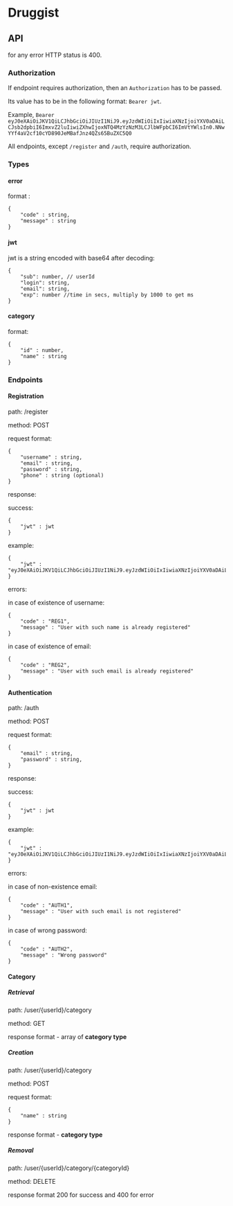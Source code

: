 # Druggist

## API

for any error HTTP status is 400.

### Authorization

If endpoint requires authorization, then an ```Authorization``` has to be passed. 

Its value has to be in the following format: ```Bearer jwt```. 

Example,
```Bearer eyJ0eXAiOiJKV1QiLCJhbGciOiJIUzI1NiJ9.eyJzdWIiOiIxIiwiaXNzIjoiYXV0aDAiLCJsb2dpbiI6ImxvZ2luIiwiZXhwIjoxNTQ4MzYzNzM3LCJlbWFpbCI6ImVtYWlsIn0.NNwYYf4aV2cf10cYD890JeMBafJnz4QZs65BuZXC5Q0```

All endpoints, except ```/register``` and ```/auth```, require authorization.


### Types
#### error 
format :

```
{
	"code" : string,
	"message" : string
}
```

#### jwt

jwt is a string encoded with base64
after decoding:
```
{
	"sub": number, // userId
	"login": string,
	"email": string,
	"exp": number //time in secs, multiply by 1000 to get ms
}
```

#### category
format:
```
{
	"id" : number,
	"name" : string
}
```


### Endpoints

#### Registration

path: /register

method: POST

request format:

```
{
	"username" : string,
	"email" : string,
	"password" : string,
	"phone" : string (optional)
}
```

response:

success:

```
{
	"jwt" : jwt
}
```

example:

```
{
	"jwt" : "eyJ0eXAiOiJKV1QiLCJhbGciOiJIUzI1NiJ9.eyJzdWIiOiIxIiwiaXNzIjoiYXV0aDAiLCJsb2dpbiI6ImxvZ2luIiwiZXhwIjoxNTQ4MzYzNzM3LCJlbWFpbCI6ImVtYWlsIn0.NNwYYf4aV2cf10cYD890JeMBafJnz4QZs65BuZXC5Q0"
}
```

errors:

in case of existence of username:

```
{
	"code" : "REG1",
	"message" : "User with such name is already registered"
}
```

in case of existence of email:

```
{
	"code" : "REG2",
	"message" : "User with such email is already registered"
}
```

#### Authentication

path: /auth

method: POST

request format:

```
{
	"email" : string,
	"password" : string,
}
```

response:

success:

```
{
	"jwt" : jwt
}
```

example:


```
{
	"jwt" : "eyJ0eXAiOiJKV1QiLCJhbGciOiJIUzI1NiJ9.eyJzdWIiOiIxIiwiaXNzIjoiYXV0aDAiLCJsb2dpbiI6ImxvZ2luIiwiZXhwIjoxNTQ4MzYzNzM3LCJlbWFpbCI6ImVtYWlsIn0.NNwYYf4aV2cf10cYD890JeMBafJnz4QZs65BuZXC5Q0"
}
```

errors:

in case of non-existence email:

```
{
	"code" : "AUTH1",
	"message" : "User with such email is not registered"
}
```

in case of wrong password:

```
{
	"code" : "AUTH2",
	"message" : "Wrong password"
}
```

#### Category 

##### Retrieval

path: /user/{userId}/category

method: GET

response format - array of **category type**

##### Creation

path: /user/{userId}/category

method: POST

request format:

```
{
	"name" : string
}
```

response format -  **category type**

##### Removal

path: /user/{userId}/category/{categoryId}

method: DELETE

response format 200 for success and 400 for error
